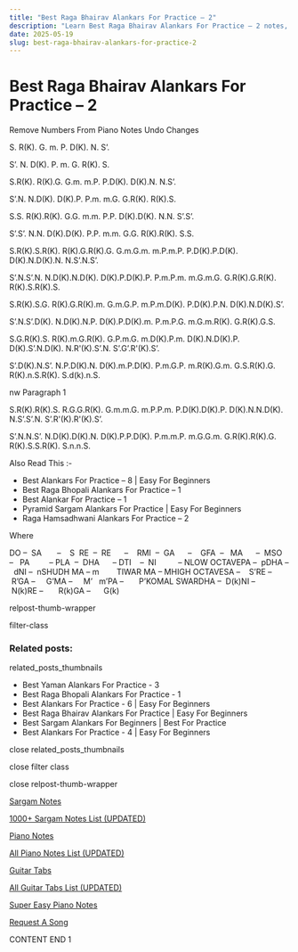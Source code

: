 ```yaml
---
title: "Best Raga Bhairav Alankars For Practice – 2"
description: "Learn Best Raga Bhairav Alankars For Practice – 2 notes, sargam, harmonium notations and flute notes. Easy step-by-step tutorial for beginners."
date: 2025-05-19
slug: best-raga-bhairav-alankars-for-practice-2
---
```


# Best Raga Bhairav Alankars For Practice – 2

Remove Numbers From Piano Notes
Undo Changes



S. R(K). G. m. P. D(K). N. S’.

S’. N. D(K). P. m. G. R(K). S.



S.R(K). R(K).G. G.m. m.P. P.D(K). D(K).N. N.S’.

S’.N. N.D(K). D(K).P. P.m. m.G. G.R(K). R(K).S.



S.S. R(K).R(K). G.G. m.m. P.P. D(K).D(K). N.N. S’.S’.

S’.S’. N.N. D(K).D(K). P.P. m.m. G.G. R(K).R(K). S.S.



S.R(K).S.R(K). R(K).G.R(K).G. G.m.G.m. m.P.m.P. P.D(K).P.D(K). D(K).N.D(K).N. N.S’.N.S’.

S’.N.S’.N. N.D(K).N.D(K). D(K).P.D(K).P. P.m.P.m. m.G.m.G. G.R(K).G.R(K). R(K).S.R(K).S.



S.R(K).S.G. R(K).G.R(K).m. G.m.G.P. m.P.m.D(K). P.D(K).P.N. D(K).N.D(K).S’.

S’.N.S’.D(K). N.D(K).N.P. D(K).P.D(K).m. P.m.P.G. m.G.m.R(K). G.R(K).G.S.



S.G.R(K).S. R(K).m.G.R(K). G.P.m.G. m.D(K).P.m. D(K).N.D(K).P. D(K).S’.N.D(K). N.R'(K).S’.N. S’.G’.R'(K).S’.

S’.D(K).N.S’. N.P.D(K).N. D(K).m.P.D(K). P.m.G.P. m.R(K).G.m. G.S.R(K).G. R(K).n.S.R(K). S.d(k).n.S.

nw Paragraph 1



S.R(K).R(K).S. R.G.G.R(K). G.m.m.G. m.P.P.m. P.D(K).D(K).P. D(K).N.N.D(K). N.S’.S’.N. S’.R'(K).R'(K).S’.

S’.N.N.S’. N.D(K).D(K).N. D(K).P.P.D(K). P.m.m.P. m.G.G.m. G.R(K).R(K).G. R(K).S.S.R(K). S.n.n.S.



Also Read This :-

* Best Alankars For Practice – 8 | Easy For Beginners
* Best Raga Bhopali Alankars For Practice – 1
* Best Alankar For Practice – 1
* Pyramid Sargam Alankars For Practice | Easy For Beginners
* Raga Hamsadhwani Alankars For Practice – 2

Where

DO –  SA       –    S  RE  –  RE      –    RMI  –  GA      –    GFA  –   MA      –  MSO  –   PA         – PLA  –  DHA      – DTI    –  NI          – NLOW OCTAVEPA –  pDHA –  dNI –  nSHUDH MA – m        TIWAR MA – MHIGH OCTAVESA –    S’RE –     R’GA –     G’MA –     M’   m’PA –       P’KOMAL SWARDHA –  D(k)NI –       N(k)RE –       R(k)GA –      G(k)

relpost-thumb-wrapper

filter-class

### Related posts:

related_posts_thumbnails

* Best Yaman Alankars For Practice - 3
* Best Raga Bhopali Alankars For Practice - 1
* Best Alankars For Practice - 6 | Easy For Beginners
* Best Raga Bhairav Alankars For Practice | Easy For Beginners
* Best Sargam Alankars For Beginners | Best For Practice
* Best Alankars For Practice - 4 | Easy For Beginners

close related_posts_thumbnails

close filter class

close relpost-thumb-wrapper

[Sargam Notes](/sargam-notes.html)

[1000+ Sargam Notes List (UPDATED)](/all-songs-list-sargam-notes.html)

[Piano Notes](/piano-notes.html)

[All Piano Notes List (UPDATED)](/all-songs-list-piano-notes.html)

[Guitar Tabs](/guitar-tabs.html)

[All Guitar Tabs List (UPDATED)](/all-songs-list-guitar-tabs.html)

[Super Easy Piano Notes](https://studywall.in/)

[Request A Song](/request-a-song.html)

CONTENT END 1

